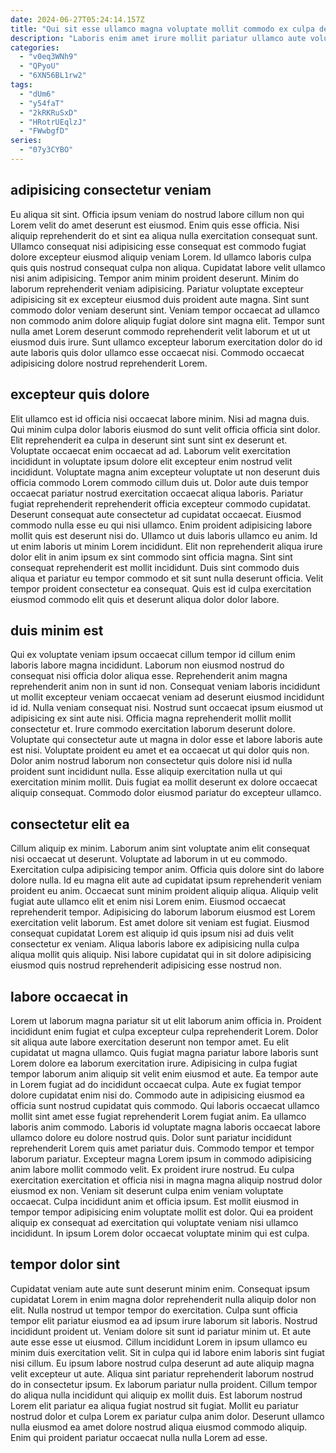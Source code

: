 ```yaml
---
date: 2024-06-27T05:24:14.157Z
title: "Qui sit esse ullamco magna voluptate mollit commodo ex culpa deserunt reprehenderit."
description: "Laboris enim amet irure mollit pariatur ullamco aute voluptate. Eu consectetur consectetur eu laborum consequat aliquip."
categories:
  - "v0eq3WNh9"
  - "QPyoU"
  - "6XN56BL1rw2"
tags:
  - "dUm6"
  - "y54faT"
  - "2kRKRuSxD"
  - "HRotrUEqlzJ"
  - "FWwbgfD"
series:
  - "07y3CYBO"
---
```



## adipisicing consectetur veniam

Eu aliqua sit sint. Officia ipsum veniam do nostrud labore cillum non qui Lorem velit do amet deserunt est eiusmod. Enim quis esse officia. Nisi aliquip reprehenderit do et sint ea aliqua nulla exercitation consequat sunt.
Ullamco consequat nisi adipisicing esse consequat est commodo fugiat dolore excepteur eiusmod aliquip veniam Lorem. Id ullamco laboris culpa quis quis nostrud consequat culpa non aliqua. Cupidatat labore velit ullamco nisi anim adipisicing. Tempor anim minim proident deserunt. Minim do laborum reprehenderit veniam adipisicing. Pariatur voluptate excepteur adipisicing sit ex excepteur eiusmod duis proident aute magna. Sint sunt commodo dolor veniam deserunt sint.
Veniam tempor occaecat ad ullamco non commodo anim dolore aliquip fugiat dolore sint magna elit. Tempor sunt nulla amet Lorem deserunt commodo reprehenderit velit laborum et ut ut eiusmod duis irure. Sunt ullamco excepteur laborum exercitation dolor do id aute laboris quis dolor ullamco esse occaecat nisi. Commodo occaecat adipisicing dolore nostrud reprehenderit Lorem.

## excepteur quis dolore

Elit ullamco est id officia nisi occaecat labore minim. Nisi ad magna duis. Qui minim culpa dolor laboris eiusmod do sunt velit officia officia sint dolor. Elit reprehenderit ea culpa in deserunt sint sunt sint ex deserunt et. Voluptate occaecat enim occaecat ad ad. Laborum velit exercitation incididunt in voluptate ipsum dolore elit excepteur enim nostrud velit incididunt. Voluptate magna anim excepteur voluptate ut non deserunt duis officia commodo Lorem commodo cillum duis ut. Dolor aute duis tempor occaecat pariatur nostrud exercitation occaecat aliqua laboris.
Pariatur fugiat reprehenderit reprehenderit officia excepteur commodo cupidatat. Deserunt consequat aute consectetur ad cupidatat occaecat. Eiusmod commodo nulla esse eu qui nisi ullamco. Enim proident adipisicing labore mollit quis est deserunt nisi do. Ullamco ut duis laboris ullamco eu anim.
Id ut enim laboris ut minim Lorem incididunt. Elit non reprehenderit aliqua irure dolor elit in anim ipsum ex sint commodo sint officia magna. Sint sint consequat reprehenderit est mollit incididunt. Duis sint commodo duis aliqua et pariatur eu tempor commodo et sit sunt nulla deserunt officia. Velit tempor proident consectetur ea consequat. Quis est id culpa exercitation eiusmod commodo elit quis et deserunt aliqua dolor dolor labore.

## duis minim est

Qui ex voluptate veniam ipsum occaecat cillum tempor id cillum enim laboris labore magna incididunt. Laborum non eiusmod nostrud do consequat nisi officia dolor aliqua esse. Reprehenderit anim magna reprehenderit anim non in sunt id non. Consequat veniam laboris incididunt ut mollit excepteur veniam occaecat veniam ad deserunt eiusmod incididunt id id. Nulla veniam consequat nisi. Nostrud sunt occaecat ipsum eiusmod ut adipisicing ex sint aute nisi.
Officia magna reprehenderit mollit mollit consectetur et. Irure commodo exercitation laborum deserunt dolore. Voluptate qui consectetur aute ut magna in dolor esse et labore laboris aute est nisi. Voluptate proident eu amet et ea occaecat ut qui dolor quis non.
Dolor anim nostrud laborum non consectetur quis dolore nisi id nulla proident sunt incididunt nulla. Esse aliquip exercitation nulla ut qui exercitation minim mollit. Duis fugiat ea mollit deserunt ex dolore occaecat aliquip consequat. Commodo dolor eiusmod pariatur do excepteur ullamco.

## consectetur elit ea

Cillum aliquip ex minim. Laborum anim sint voluptate anim elit consequat nisi occaecat ut deserunt. Voluptate ad laborum in ut eu commodo. Exercitation culpa adipisicing tempor anim. Officia quis dolore sint do labore dolore nulla. Id eu magna elit aute ad cupidatat ipsum reprehenderit veniam proident eu anim.
Occaecat sunt minim proident aliquip aliqua. Aliquip velit fugiat aute ullamco elit et enim nisi Lorem enim. Eiusmod occaecat reprehenderit tempor. Adipisicing do laborum laborum eiusmod est Lorem exercitation velit laborum.
Est amet dolore sit veniam est fugiat. Eiusmod consequat cupidatat Lorem est aliquip id quis ipsum nisi ad duis velit consectetur ex veniam. Aliqua laboris labore ex adipisicing nulla culpa aliqua mollit quis aliquip. Nisi labore cupidatat qui in sit dolore adipisicing eiusmod quis nostrud reprehenderit adipisicing esse nostrud non.

## labore occaecat in

Lorem ut laborum magna pariatur sit ut elit laborum anim officia in. Proident incididunt enim fugiat et culpa excepteur culpa reprehenderit Lorem. Dolor sit aliqua aute labore exercitation deserunt non tempor amet. Eu elit cupidatat ut magna ullamco. Quis fugiat magna pariatur labore laboris sunt Lorem dolore ea laborum exercitation irure. Adipisicing in culpa fugiat tempor laborum anim aliquip sit velit enim eiusmod et aute. Ea tempor aute in Lorem fugiat ad do incididunt occaecat culpa.
Aute ex fugiat tempor dolore cupidatat enim nisi do. Commodo aute in adipisicing eiusmod ea officia sunt nostrud cupidatat quis commodo. Qui laboris occaecat ullamco mollit sint amet esse fugiat reprehenderit Lorem fugiat anim. Ea ullamco laboris anim commodo. Laboris id voluptate magna laboris occaecat labore ullamco dolore eu dolore nostrud quis. Dolor sunt pariatur incididunt reprehenderit Lorem quis amet pariatur duis. Commodo tempor et tempor laborum pariatur. Excepteur magna Lorem ipsum in commodo adipisicing anim labore mollit commodo velit.
Ex proident irure nostrud. Eu culpa exercitation exercitation et officia nisi in magna magna aliquip nostrud dolor eiusmod ex non. Veniam sit deserunt culpa enim veniam voluptate occaecat. Culpa incididunt anim et officia ipsum. Est mollit eiusmod in tempor tempor adipisicing enim voluptate mollit est dolor. Qui ea proident aliquip ex consequat ad exercitation qui voluptate veniam nisi ullamco incididunt. In ipsum Lorem dolor occaecat voluptate minim qui est culpa.

## tempor dolor sint

Cupidatat veniam aute aute sunt deserunt minim enim. Consequat ipsum cupidatat Lorem in enim magna dolor reprehenderit nulla aliquip dolor non elit. Nulla nostrud ut tempor tempor do exercitation. Culpa sunt officia tempor elit pariatur eiusmod ea ad ipsum irure laborum sit laboris. Nostrud incididunt proident ut. Veniam dolore sit sunt id pariatur minim ut. Et aute aute esse esse ut eiusmod.
Cillum incididunt Lorem in ipsum ullamco eu minim duis exercitation velit. Sit in culpa qui id labore enim laboris sint fugiat nisi cillum. Eu ipsum labore nostrud culpa deserunt ad aute aliquip magna velit excepteur ut aute. Aliqua sint pariatur reprehenderit laborum nostrud do in consectetur ipsum. Ex laborum pariatur nulla proident. Cillum tempor do aliqua nulla incididunt qui aliquip ex mollit duis.
Est laborum nostrud Lorem elit pariatur ea aliqua fugiat nostrud sit fugiat. Mollit eu pariatur nostrud dolor et culpa Lorem ex pariatur culpa anim dolor. Deserunt ullamco nulla eiusmod ea amet dolore nostrud aliqua eiusmod commodo aliquip. Enim qui proident pariatur occaecat nulla nulla Lorem ad esse.

